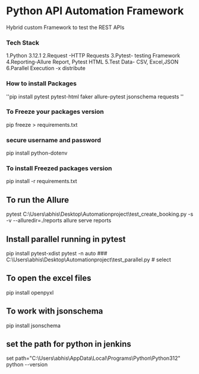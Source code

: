 # Python API Automation Framework 

 Hybrid custom Framework to test the REST APIs

### Tech Stack
1.Python 3.12.1
2.Request -HTTP Requests
3.Pytest- testing Framework
4.Reporting-Allure Report, Pytest HTML
5.Test Data- CSV, Excel,JSON
6.Parallel Execution -x distribute 

### How to install Packages 
''pip install pytest pytest-html faker allure-pytest jsonschema requests
'' 

### To Freeze your packages version
pip freeze > requirements.txt

### secure username and password 
pip install python-dotenv

### To install Freezed  packages version
pip install -r requirements.txt

## To run the Allure 
pytest C:\Users\abhis\Desktop\Automationproject\test_create_booking.py -s -v --alluredir=./reports
allure serve reports

## Install parallel running in pytest
pip install pytest-xdist
pytest -n auto ### C:\Users\abhis\Desktop\Automationproject\test_parallel.py # select

## To open the excel files
pip install openpyxl

## To work with jsonschema 
pip install jsonschema

## set the path for python in jenkins
set path="C:\Users\abhis\AppData\Local\Programs\Python\Python312"
python --version